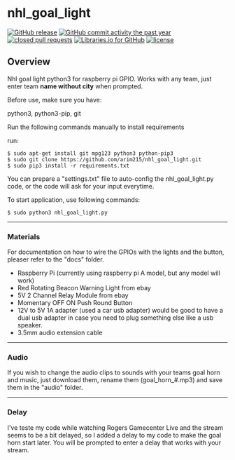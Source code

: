 # nhl_goal_light

[![GitHub release](https://img.shields.io/github/release/arim215/nhl_goal_light.svg)](https://github.com/arim215/nhl_goal_light/releases)
[![GitHub commit activity the past year](https://img.shields.io/github/commit-activity/y/arim215/nhl_goal_light.svg)](https://github.com/arim215/nhl_goal_light/commits/master)
[![closed pull requests](https://img.shields.io/github/issues-pr-closed/arim215/nhl_goal_light.svg)](https://github.com/arim215/nhl_goal_light/pulls?q=is%3Apr+is%3Aclosed)
[![Libraries.io for GitHub](https://img.shields.io/librariesio/github/arim215/nhl_goal_light.svg)](https://github.com/arim215/nhl_goal_light/blob/master/requirements.txt)
[![license](https://img.shields.io/github/license/arim215/nhl_goal_light.svg)](https://github.com/arim215/nhl_goal_light/blob/master/LICENSE)

## Overview

Nhl goal light python3 for raspberry pi GPIO. Works with any team, just enter team **name without city** when prompted.

Before use, make sure you have:

python3, python3-pip, git

Run the following commands manually to install requirements

run:

    $ sudo apt-get install git mpg123 python3 python-pip3
    $ sudo git clone https://github.com/arim215/nhl_goal_light.git 
    $ sudo pip3 install -r requirements.txt
        

You can prepare a "settings.txt" file to auto-config the nhl_goal_light.py code, or the code will ask for your input everytime.

To start application, use following commands:
	
    $ sudo python3 nhl_goal_light.py

***
### Materials

For documentation on how to wire the GPIOs with the lights and the button, pleaser refer to the "docs" folder.

* Raspberry Pi (currently using raspberry pi A model, but any model will work)
* Red Rotating Beacon Warning Light from ebay
* 5V 2 Channel Relay Module from ebay
* Momentary OFF ON Push Round Button
* 12V to 5V 1A adapter (used a car usb adapter) would be good to have a dual usb adapter in case you need to plug something else like a usb speaker.
* 3.5mm audio extension cable

***
### Audio

If you wish to change the audio clips to sounds with your teams goal horn and music, just download them, rename them (goal_horn_#.mp3) and save them in the "audio" folder.

***
### Delay

I've teste my code while watching Rogers Gamecenter Live and the stream seems to be a bit delayed, so I added a delay to my code to make the goal horn start later. You will be prompted to enter a delay that works with your stream.

